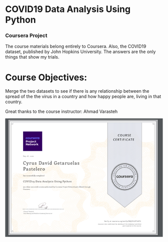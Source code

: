 # COVID19 Data Analysis Using Python

### Coursera Project

The course materials belong entirely to Coursera. Also, the COVID19 dataset, published by John Hopkins University. The answers are the only things that show my trials.

Course Objectives:
===================
Merge the two datasets to see if there is any relationship between the spread of the the virus in a country and how happy people are, living in that country.

Great thanks to the course instructor: Ahmad Varasteh

![Certificate](https://github.com/Cyvid7-Darus10/COVID19-Data-Analysis-Using-Python/blob/main/Certificate.png)

